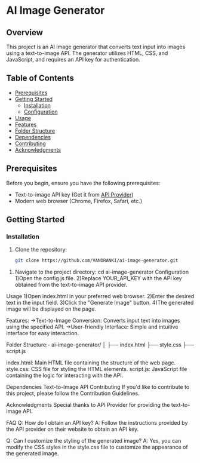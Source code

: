 # AI Image Generator

## Overview

This project is an AI image generator that converts text input into images using a text-to-image API. The generator utilizes HTML, CSS, and JavaScript, and requires an API key for authentication.

## Table of Contents

- [Prerequisites](#prerequisites)
- [Getting Started](#getting-started)
  - [Installation](#installation)
  - [Configuration](#configuration)
- [Usage](#usage)
- [Features](#features)
- [Folder Structure](#folder-structure)
- [Dependencies](#dependencies)
- [Contributing](#contributing)
- [Acknowledgments](#acknowledgments)

## Prerequisites

Before you begin, ensure you have the following prerequisites:

- Text-to-image API key (Get it from [API Provider](api-provider-link))
- Modern web browser (Chrome, Firefox, Safari, etc.)

## Getting Started

### Installation

1. Clone the repository:

   ```bash
   git clone https://github.com/VANDRANKI/ai-image-generator.git

 1) Navigate to the project directory:
 cd ai-image-generator
Configuration
1)Open the config.js file.
2)Replace YOUR_API_KEY with the API key obtained from the text-to-image API provider.

Usage
1)Open index.html in your preferred web browser.
2)Enter the desired text in the input field.
3)Click the "Generate Image" button.
4)The generated image will be displayed on the page.

Features:
 ->Text-to-Image Conversion: Converts input text into images using the specified API.
 ->User-friendly Interface: Simple and intuitive interface for easy interaction.

Folder Structure:-
ai-image-generator/
│
├── index.html
├── style.css
├── script.js

index.html: Main HTML file containing the structure of the web page.
style.css: CSS file for styling the HTML elements.
script.js: JavaScript file containing the logic for interacting with the API.

Dependencies
Text-to-Image API
Contributing
If you'd like to contribute to this project, please follow the Contribution Guidelines.




Acknowledgments
Special thanks to API Provider for providing the text-to-image API.


FAQ
Q: How do I obtain an API key?
A: Follow the instructions provided by the API provider on their website to obtain an API key.

Q: Can I customize the styling of the generated image?
A: Yes, you can modify the CSS styles in the style.css file to customize the appearance of the generated image.










   
